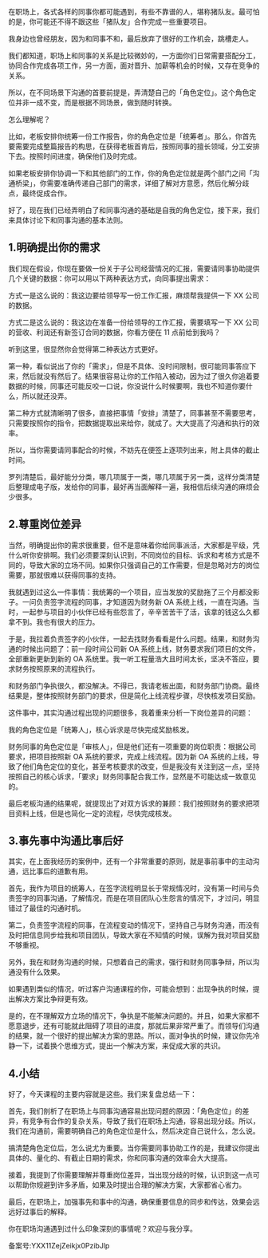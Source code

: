 在职场上，各式各样的同事你都可能遇到，有些不靠谱的人，堪称猪队友。最可怕的是，你可能还不得不跟这些「猪队友」合作完成一些重要项目。

我身边也曾经朋友，因为和同事不和，最后放弃了很好的工作机会，跳槽走人。

我们都知道，职场上和同事的关系是比较微妙的，一方面你们日常需要搭配分工，协同合作完成各项工作，另一方面，面对晋升、加薪等机会的时候，又存在竞争的关系。

所以，在不同场景下沟通的首要前提是，弄清楚自己的「角色定位」。这个角色定位并非一成不变，而是根据不同场景，做到随时转换。

怎么理解呢？

比如，老板安排你统筹一份工作报告，你的角色定位是「统筹者」。那么，你首先要需要完成整篇报告的构思，在获得老板首肯后，按照同事的擅长领域，分工安排下去。按照时间进度，确保他们及时完成。

如果老板安排你协调一下和其他部门的工作，你的角色定位就是两个部门之间「沟通桥梁」，你需要准确传递自己部门的需求，详细了解对方意愿，然后化解分歧点，最终促成合作。

好了，现在我们已经弄明白了和同事沟通的基础是自我的角色定位，接下来，我们来具体讨论下和同事沟通的基本法则。

## 1.明确提出你的需求

我们现在假设，你现在要做一份关于子公司经营情况的汇报，需要请同事协助提供几个关键的数据：你可以用以下两种表达方式，向同事提出需求：

方式一是这么说的：我这边要给领导写一份工作汇报，麻烦帮我提供一下 XX 公司的数据。

方式二是这么说的：我这边在准备一份给领导的工作汇报，需要填写一下 XX 公司的营收、利润还有新签订合同的数据，你看方便在 11 点前给到我吗？

听到这里，很显然你会觉得第二种表达方式更好。

第一种，看似说出了你的「需求」，但是不具体、没时间限制，很可能同事答应下来，然后就没有然后了。结果很容易让你的工作陷入被动，因为过了很久你追着要数据的时候，同事还可能反咬一口说，你没说什么时候要啊，我也不知道你要什么，所以就还没弄。

第二种方式就清晰明了很多，直接把事情「安排」清楚了，同事甚至不需要思考，只需要按照你的指令，把数据提取出来给你，就成了。大大提高了沟通和执行的效率。

所以，当你需要请同事配合的时候，不妨先在便签上逐项列出来，附上具体的截止时间。

罗列清楚后，最好能分分类，哪几项属于一类，哪几项属于另一类，这样分类清楚后整理成电子版，发给你的同事，最好再当面解释一遍，我相信后续沟通的麻烦会少很多。

## 2.尊重岗位差异

当然，明确提出你的需求很重要，但不是意味着你给同事派活，大家都是平级，凭什么听你安排啊。我们必须要深刻认识到，不同岗位的目标、诉求和考核方式是不同的，导致大家的立场不同。如果你只强调自己的工作需要，但是忽略对方的岗位需要，那就很难以获得同事的支持。

我就遇到过这么一件事情：我统筹的一个项目，应当发放的奖励拖了三个月都没影子。一问负责签字流程的同事，才知道因为财务新 OA 系统上线，一直在沟通。当时，一起参与项目的小伙伴已经有些怨言了，辛辛苦苦干了活，该拿的钱这么久都拿不到。我也有很大的压力。

于是，我拉着负责签字的小伙伴，一起去找财务看看是什么问题。结果，和财务沟通的时候出问题了：前一段时间公司新 OA 系统上线，财务要求我们项目的文件，全部重新更新到新的 OA 系统里。我一听工程量浩大且时间太长，坚决不答应，要求财务按照原来的流程执行。

和财务部门争执很久，都没解决。不得已，我请老板出面，和财务部门协商。最终结果是，整体按照财务部门的要求，但是简化上线流程步骤，尽快核发项目奖励。

这件事中，其实沟通过程出现的问题很多，我着重来分析一下岗位差异的问题：

我的角色定位是「统筹人」，核心诉求是尽快完成奖励核发。

财务同事的角色定位是「审核人」，但是他们还有一项重要的岗位职责：根据公司要求，把项目按照新 OA 系统的要求，完成上线流程。因为新 OA 系统的上线，导致了他们角色定位的变化，甚至考核要求的改变，但是我没有关注到这一点，坚持按照自己的核心诉求，「要求」财务同事配合我工作，显然是不可能达成一致意见的。

最后老板沟通的结果呢，就提现出了对双方诉求的兼顾：我们按照财务的要求把项目资料上线，但是也简化一定的流程，尽快完成核发。

## 3.事先事中沟通比事后好

其实，在上面我经历的案例中，还有一个非常重要的原则，就是事前事中的主动沟通，远比事后的道歉有用。

首先，我作为项目的统筹人，在签字流程明显长于常规情况时，没有第一时间与负责签字的同事沟通，了解情况，而是在项目团队心生怨言的情况下，才过问，明显错过了最佳的沟通时机。

第二，负责签字流程的同事，在流程变动的情况下，坚持自己与财务沟通，而没有及时把信息同步给我和项目团队，导致大家在不知情的时候，误解为我对项目奖励不够重视。

另外，我在和财务沟通的时候，只想着自己的需求，强行和财务同事争辩，所以沟通没有什么效果。

如果遇到类似的情况，听过客户沟通课程的你，可能会想到：出现争执的时候，提出解决方案比争辩更有效。

是的，在不理解双方立场的情况下，争执是不能解决问题的。并且，如果大家都不愿意退步，还有可能就此阻碍了项目的进度，那就后果非常严重了。而领导们沟通的结果，就一个很好的提出解决方案的思路。所以，面对争执的时候，建议你先冷静一下，试着换个思维方式，提出一个解决方案，来促成大家的共识。

## 4.小结

好了，今天课程的主要内容就是这些。我们来复盘总结一下：

首先，我们剖析了在职场上与同事沟通容易出现问题的原因：「角色定位」的差异，有竞争有合作的复杂关系，导致了我们在职场上沟通，容易出现分歧。所以，我们在沟通前，需要明确自己的角色定位是什么，然后决定自己说什么，怎么说。

搞清楚角色定位后，怎么说尤为重要。当你需要同事协助工作的是，我建议你提出具体的、量化的、有截止日期的需求，你和同事沟通的效率会大大提高。

接着，我提到了你需要理解并尊重岗位差异，当出现分歧的时候，认识到这一点可以帮助你规避到许多矛盾，如果及时提出合理的解决方案，大家都省心省力。

最后，在职场上，加强事先和事中的沟通，确保重要信息的同步和传达，效果会远远好过事后的解释。

你在职场沟通遇到过什么印象深刻的事情呢？欢迎与我分享。

备案号:YXX11ZejZeikjx0PzibJlp
